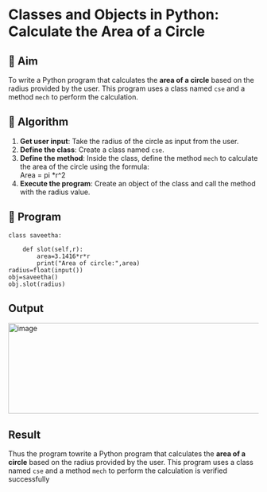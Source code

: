 # Classes and Objects in Python: Calculate the Area of a Circle

## 🎯 Aim
To write a Python program that calculates the **area of a circle** based on the radius provided by the user. This program uses a class named `cse` and a method `mech` to perform the calculation.

## 🧠 Algorithm
1. **Get user input**: Take the radius of the circle as input from the user.
2. **Define the class**: Create a class named `cse`.
3. **Define the method**: Inside the class, define the method `mech` to calculate the area of the circle using the formula:  
   Area = pi *r^2 
4. **Execute the program**: Create an object of the class and call the method with the radius value.

## 🧾 Program
```
class saveetha:
    
    def slot(self,r):
        area=3.1416*r*r
        print("Area of circle:",area)
radius=float(input())
obj=saveetha()
obj.slot(radius)
```
## Output
<img width="618" height="182" alt="image" src="https://github.com/user-attachments/assets/89dd11ce-42c8-4849-9445-83afa588d168" />

## Result
Thus the program towrite a Python program that calculates the **area of a circle** based on the radius provided by the user. This program uses a class named `cse` and a method `mech` to perform the calculation is verified successfully

